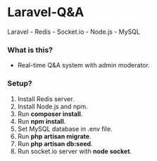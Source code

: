 # Laravel-Q&A
Laravel - Redis - Socket.io - Node.js - MySQL

### What is this?
* Real-time Q&A system with admin moderator.

### Setup?
1. Install Redis server.
2. Install Node.js and npm.
3. Run **composer install**.
4. Run **npm install**.
5. Set MySQL database in .env file.
6. Run **php artisan migrate**.
7. Run **php artisan db:seed**.
8. Run socket.io server with **node socket**.